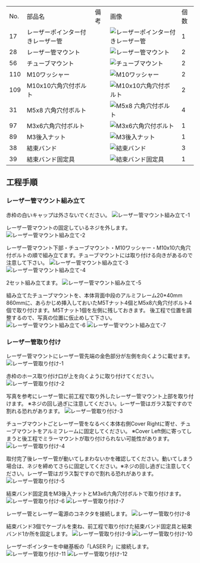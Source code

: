 <table class="packing-list">
    <tbody>
        <tr>
            <td>No.</td>
            <td>部品名</td>
            <td>備考</td>
            <td class="packing-img">画像</td>
            <td>個数</td>
        </tr>
        <tr>
            <td>17</td>
            <td>レーザーポインター付きレーザー管</td>
            <td></td>
            <td><img src="./images/20-1/packing-001.jpg" alt="レーザーポインター付きレーザー管"></td>
            <td>1</td>
        </tr>
        <tr>
            <td>28</td>
            <td>レーザー管マウント</td>
            <td></td>
            <td><img src="./images/packing/028.jpg" alt="レーザー管マウント"></td>
            <td>2</td>
        </tr>
        <tr>
            <td>56</td>
            <td>チューブマウント</td>
            <td></td>
            <td><img src="./images/packing/056.jpg" alt="チューブマウント"></td>
            <td>2</td>
        </tr>
        <tr>
            <td>110</td>
            <td>M10ワッシャー</td>
            <td></td>
            <td><img src="./images/packing/110.jpg" alt="M10ワッシャー"></td>
            <td>2</td>
        </tr>
        <tr>
            <td>109</td>
            <td>M10x10六角穴付ボルト</td>
            <td></td>
            <td><img src="./images/packing/109.jpg" alt="M10x10六角穴付ボルト"></td>
            <td>2</td>
        </tr>
        <tr>
            <td>31</td>
            <td>M5x8 六角穴付ボルト</td>
            <td></td>
            <td><img src="./images/packing/031.jpg" alt="M5x8 六角穴付ボルト"></td>
            <td>4</td>
        </tr>
        <tr>
            <td>97</td>
            <td>M3x6六角穴付ボルト</td>
            <td></td>
            <td><img src="./images/packing/097.jpg" alt="M3x6六角穴付ボルト"></td>
            <td>1</td>
        </tr>
        <tr>
            <td>89</td>
            <td>M3後入ナット</td>
            <td></td>
            <td><img src="./images/packing/089.jpg" alt="M3後入ナット"></td>
            <td>1</td>
        </tr>
        <tr>
            <td>38</td>
            <td>結束バンド</td>
            <td></td>
            <td><img src="./images/packing/038.jpg" alt="結束バンド"></td>
            <td>3</td>
        </tr>
        <tr>
            <td>39</td>
            <td>結束バンド固定具</td>
            <td></td>
            <td><img src="./images/packing/039.jpg" alt="結束バンド固定具"></td>
            <td>1</td>
        </tr>
    </tbody>
</table>

## 工程手順

### レーザー管マウント組み立て
赤枠の白いキャップは外さないでください。
<img src="./images/20-1/001.jpg" alt="レーザー管マウント組み立て-1">

レーザー管マウントの固定しているネジを外します。
<img src="./images/20-1/002.jpg" alt="レーザー管マウント組み立て-2">

レーザー管マウント下部・チューブマウント・M10ワッシャー・M10x10六角穴付ボルトの順で組み立てます。チューブマウントには取り付ける向きがあるので注意して下さい。
<img src="./images/20-1/003.jpg" alt="レーザー管マウント組み立て-3">
<img src="./images/20-1/004.jpg" alt="レーザー管マウント組み立て-4">

2セット組み立てます。
<img src="./images/20-1/005.jpg" alt="レーザー管マウント組み立て-5">

組み立てたチューブマウントを、本体背面中段のアルミフレーム20*40mm 860mmに、あらかじめ挿入しておいたM5Tナット4個とM5x8六角穴付ボルト4個で取り付けます。M5Tナット1個を左側に残しておきます。
後工程で位置を調整するので、写真の位置に仮止めして下さい。
<img src="./images/20-1/006.jpg" alt="レーザー管マウント組み立て-6">
<img src="./images/20-1/007.jpg" alt="レーザー管マウント組み立て-7">

### レーザー管取り付け
レーザー管マウントにレーザー管先端の金色部分が左側を向くように載せます。
<img src="./images/20-1/008.jpg" alt="レーザー管取り付け-1">

赤枠のホース取り付け口が上を向くように取り付けてください。
<img src="./images/20-1/009.jpg" alt="レーザー管取り付け-2">

写真を参考にレーザー管に前工程で取り外したレーザー管マウント上部を取り付けます。
※ネジの回し過ぎに注意してください。レーザー管はガラス製ですので割れる恐れがあります。
<img src="./images/20-1/010.jpg" alt="レーザー管取り付け-3">

チューブマウントごとレーザー管をなるべく本体右側Cover Rightに寄せ、チューブマウントをアルミフレームに固定してください。
※Cover Left側に寄ってしまうと後工程でミラーマウントが取り付けられない可能性があります。
<img src="./images/20-1/011.jpg" alt="レーザー管取り付け-4">

取付完了後レーザー管が動いてしまわないかを確認してください。動いてしまう場合は、ネジを締めてさらに固定してください。※ネジの回し過ぎに注意してください。レーザー管はガラス製ですので割れる恐れがあります。
<img src="./images/20-1/012.jpg" alt="レーザー管取り付け-5">

結束バンド固定具をM3後入ナットとM3x6六角穴付ボルトで取り付けます。
<img src="./images/20-1/013.jpg" alt="レーザー管取り付け-6">
<img src="./images/20-1/014.jpg" alt="レーザー管取り付け-7">

レーザー管とレーザー電源のコネクタを接続します。
<img src="./images/20-1/015.jpg" alt="レーザー管取り付け-8">

結束バンド3個でケーブルを束ね、前工程で取り付けた結束バンド固定具と結束バンド1か所を固定します。
<img src="./images/20-1/016.jpg" alt="レーザー管取り付け-9">
<img src="./images/20-1/017.jpg" alt="レーザー管取り付け-10">

レーザーポインターを中継基板の「LASER P」に接続します。
<img src="./images/20-1/018.jpg" alt="レーザー管取り付け-11">
<img src="./images/20-1/019.jpg" alt="レーザー管取り付け-12">
